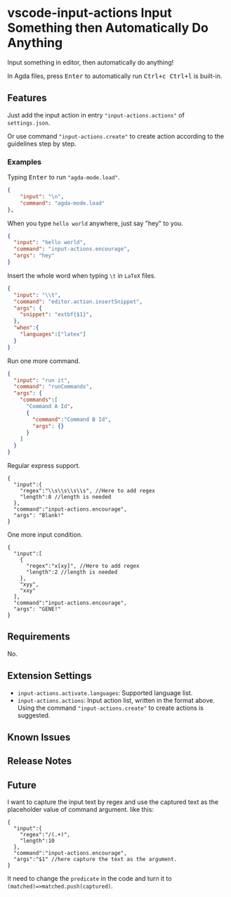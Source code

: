# vscode-input-actions Input Something then Automatically Do Anything

Input something in editor, then automatically do anything!

In Agda files, press <kbd>Enter</kbd> to automatically run <kbd>Ctrl+c Ctrl+l</kbd> is built-in.

## Features

Just add the input action in entry `"input-actions.actions"` of `settings.json`.

Or use command `"input-actions.create"` to create action according to the guidelines step by step.

### Examples

Typing <kbd>Enter</kbd> to run `"agda-mode.load"`.

```json
{
    "input": "\n",
    "command": "agda-mode.load"
},
```

When you type `hello world` anywhere, just say "hey" to you.

```json
{
  "input": "hello world",
  "command": "input-actions.encourage",
  "args": "hey"
}
```

Insert the whole word when typing `\t` in `LaTeX` files.

```json
{
  "input": "\\t",
  "command": "editor.action.insertSnippet",
  "args": {
    "snippet": "extbf{$1}",
  },
  "when":{
    "languages":["latex"]
  }
}
```

Run one more command.

```json
{
  "input": "run it",
  "command": "runCommands",
  "args": {
    "commands":[
      "Command A Id"，
      {
        "command":"Command B Id",
        "args": {}
      }
    ]
  }
}
```

Regular express support.

```json5
{
  "input":{
    "regex":"\\s\\s\\s\\s", //Here to add regex
    "length":8 //length is needed
  },
  "command":"input-actions.encourage",
  "args": "Blank!"
}
```

One more input condition.

```json5
{
  "input":[
    {
      "regex":"x[xy]", //Here to add regex
      "length":2 //length is needed
    },
    "xyy",
    "xxy"
  ],
  "command":"input-actions.encourage",
  "args": "GENE!"
}
```

## Requirements

No.

## Extension Settings

- `input-actions.activate.languages`: Supported language list.
- `input-actions.actions`: Input action list, written in the format above. Using the command `"input-actions.create"` to create actions is suggested.

## Known Issues



## Release Notes


## Future 

I want to capture the input text by regex and use the captured text as the placeholder value of command argument. like this:

```json5
{
  "input":{
    "regex":"/(.+)",
    "length":10
  },
  "command":"input-actions.encourage",
  "args":"$1" //here capture the text as the argument.
}
```

It need to change the `predicate` in the code and turn it to `(matched)=>matched.push(captured)`.

